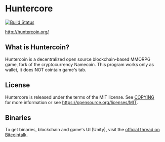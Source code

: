 Huntercore
=====================================

[![Build Status](https://travis-ci.org/huntercoin/huntercoin-core.svg?branch=master)](https://travis-ci.org/huntercoin/huntercoin-core)

http://huntercoin.org/

What is Huntercoin?
-------------------

Huntercoin is a decentralized open source blockchain-based MMORPG game, fork of the cryptocurrency Namecoin. This program works only as wallet, it does NOT cointain game's tab.

License
-------

Huntercore is released under the terms of the MIT license. See [COPYING](COPYING) for more
information or see https://opensource.org/licenses/MIT.

Binaries
--------
To get binaries, blockchain and game's UI (Unity), visit the [official thread on Bitcointalk](https://bitcointalk.org/index.php?topic=435170.0).
